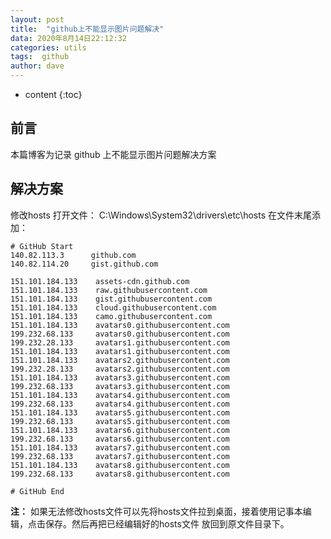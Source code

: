 ```yaml
---
layout: post
title:  "github上不能显示图片问题解决"
data: 2020年8月14日22:12:32
categories: utils
tags:  github
author: dave
---
```


* content
{:toc}
## 前言
本篇博客为记录 github 上不能显示图片问题解决方案




## 解决方案

修改hosts 打开文件： C:\Windows\System32\drivers\etc\hosts
在文件末尾添加：

```
# GitHub Start
140.82.113.3      github.com
140.82.114.20     gist.github.com

151.101.184.133    assets-cdn.github.com
151.101.184.133    raw.githubusercontent.com
151.101.184.133    gist.githubusercontent.com
151.101.184.133    cloud.githubusercontent.com
151.101.184.133    camo.githubusercontent.com
151.101.184.133    avatars0.githubusercontent.com
199.232.68.133     avatars0.githubusercontent.com
199.232.28.133     avatars1.githubusercontent.com
151.101.184.133    avatars1.githubusercontent.com
151.101.184.133    avatars2.githubusercontent.com
199.232.28.133     avatars2.githubusercontent.com
151.101.184.133    avatars3.githubusercontent.com
199.232.68.133     avatars3.githubusercontent.com
151.101.184.133    avatars4.githubusercontent.com
199.232.68.133     avatars4.githubusercontent.com
151.101.184.133    avatars5.githubusercontent.com
199.232.68.133     avatars5.githubusercontent.com
151.101.184.133    avatars6.githubusercontent.com
199.232.68.133     avatars6.githubusercontent.com
151.101.184.133    avatars7.githubusercontent.com
199.232.68.133     avatars7.githubusercontent.com
151.101.184.133    avatars8.githubusercontent.com
199.232.68.133     avatars8.githubusercontent.com

# GitHub End
```
**注：** 如果无法修改hosts文件可以先将hosts文件拉到桌面，接着使用记事本编辑，点击保存。然后再把已经编辑好的hosts文件 放回到原文件目录下。